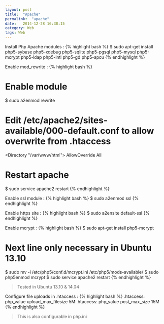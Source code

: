 ```yaml
---
layout: post
title:  "Apache"
permalink:  "apache"
date:   2014-12-28 16:30:15
category: Web
tags: Web
---
```

Install Php Apache modules
: {% highlight bash %}
$ sudo apt-get install php5-sybase php5-xdebug php5-sqlite php5-pgsql php5-mysql php5-mcrypt php5-ldap php5-intl php5-gd php5-apcu
{% endhighlight %}

    
Enable mod_rewrite 
: {% highlight bash %}
# Enable module
$ sudo a2enmod rewrite
# Edit /etc/apache2/sites-available/000-default.conf to allow overwrite from .htaccess
<Directory "/var/www/html">
        AllowOverride All
</Directory>
# Restart apache
$ sudo service apache2 restart
{% endhighlight %}

Enable ssl module
: {% highlight bash %}
$ sudo a2enmod ssl
{% endhighlight %}
    
Enable https site
: {% highlight bash %}
$ sudo a2ensite default-ssl
{% endhighlight %}

Enable mcrypt 
: {% highlight bash %}
$ sudo apt-get install php5-mcrypt
# Next line only necessary in Ubuntu 13.10
$ sudo mv -i /etc/php5/conf.d/mcrypt.ini /etc/php5/mods-available/
$ sudo php5enmod mcrypt
$ sudo service apache2 restart
{% endhighlight %}

> Tested in Ubuntu 13.10 & 14.04

Configure file uploads in .htaccess
: {% highlight bash %}
.htaccess: php_value  upload_max_filesize  5M
.htaccess: php_value  post_max_size  15M
{% endhighlight %}
    
> This is also configurable in php.ini
